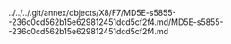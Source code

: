 ../../../.git/annex/objects/X8/F7/MD5E-s5855--236c0cd562b15e629812451dcd5cf2f4.md/MD5E-s5855--236c0cd562b15e629812451dcd5cf2f4.md